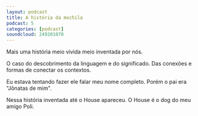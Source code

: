 ```yaml
---
layout: podcast
title: A história da mochila
podcast: 5
categories: [podcast]
soundcloud: 249201070
---
```


Mais uma história meio vivida meio inventada por nós.

O caso do descobrimento da linguagem e do significado. Das conexões e formas de
conectar os contextos.

Eu estava tentando fazer ele falar meu nome completo. Porém o pai era "Jônatas
de mim". 

Nessa história inventada até o House apareceu. O House é o dog do meu amigo Poli.

